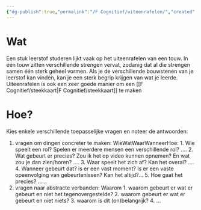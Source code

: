 ```yaml
---
{"dg-publish":true,"permalink":"/F Cognitief/uiteenrafelen/","created":"2025-06-03T21:05:06.530+02:00","updated":"2025-06-04T13:27:33.017+02:00"}
---
```


# Wat
Een stuk leerstof studeren lijkt vaak op het uiteenrafelen van een touw. In één touw zitten verschillende strengen vervat, zodanig dat al die strengen samen  één sterk geheel vormen. Als je de verschillende bouwstenen van je leerstof kan vinden, kan je een sterk begrip krijgen van wat je leerde.
Uiteenrafelen is ook een zeer goede manier om een [[F Cognitief/steekkaart\|F Cognitief/steekkaart]] te maken 



# Hoe?
Kies enkele verschillende toepasselijke vragen en noteer de antwoorden: 
1. vragen om dingen concreter te maken: WieWatWaarWanneerHoe:
		1. Wie speelt een rol? Spelen er meerdere mensen een verschillende rol? ....
		2. Wat gebeurt er precies? Zou ik het op video kunnen opnemen? En wat zou je dan zien/horen? ....
		3. Waar speelt het zich af? Kan het overal? ....
		4. Wanneer gebeurt dat? is er een vast moment? Is er een vaste opeenvolging van gebeurtenissen? Kan het altijd?...
		5. Hoe gaat het precies?  ......
2. vragen naar abstracte verbanden:  Waarom
		1. waarom gebeurt er wat er gebeurt en niet het tegenovergestelde?
		2. waarom gebeurt er wat er gebeurt en niet niets?
		3. waarom is dit (on)belangrijk?
		4. ...